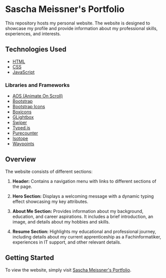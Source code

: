 # Sascha Meissner's Portfolio

This repository hosts my personal website. The website is designed to showcase my profile and provide information about my professional skills, experiences, and interests.

## Technologies Used

- [HTML](https://www.wikiwand.com/de/HTML)
- [CSS](https://www.wikiwand.com/de/Cascading_Style_Sheets)
- [JavaScript](https://www.wikiwand.com/de/JavaScript)


### Libraries and Frameworks

- [AOS (Animate On Scroll)](https://michalsnik.github.io/aos/)
- [Bootstrap](https://getbootstrap.com/)
- [Bootstrap Icons](https://icons.getbootstrap.com/)
- [Boxicons](https://boxicons.com/)
- [GLightbox](https://biati-digital.github.io/glightbox/)
- [Swiper](https://swiperjs.com/)
- [Typed.js](https://github.com/mattboldt/typed.js/)
- [Purecounter](https://github.com/dstnly/purecounter)
- [Isotope](https://isotope.metafizzy.co/)
- [Waypoints](http://imakewebthings.com/waypoints/)

## Overview

The website consists of different sections:

1. **Header:** Contains a navigation menu with links to different sections of the page.

2. **Hero Section:** Displays a welcoming message with a dynamic typing effect showcasing my key attributes.

3. **About Me Section:** Provides information about my background, education, and career aspirations. It includes a brief introduction, an image, and details about my hobbies and skills.

4. **Resume Section:** Highlights my educational and professional journey, including details about my current apprenticeship as a Fachinformatiker, experiences in IT support, and other relevant details.

## Getting Started

To view the website, simply visit [Sascha Meissner's Portfolio](https://thesascham.github.io/Website/).

